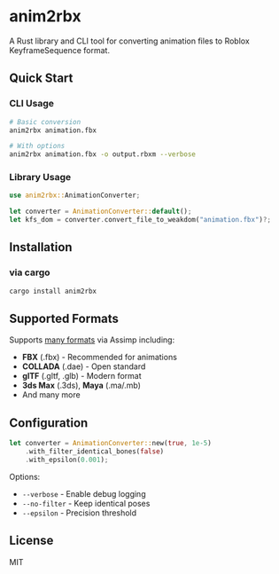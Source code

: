 # anim2rbx

A Rust library and CLI tool for converting animation files to Roblox KeyframeSequence format.

## Quick Start

### CLI Usage
```bash
# Basic conversion
anim2rbx animation.fbx

# With options
anim2rbx animation.fbx -o output.rbxm --verbose
```

### Library Usage
```rust
use anim2rbx::AnimationConverter;

let converter = AnimationConverter::default();
let kfs_dom = converter.convert_file_to_weakdom("animation.fbx")?;
```

## Installation

### via cargo
```bash
cargo install anim2rbx
```

## Supported Formats

Supports [many formats](https://github.com/assimp/assimp/blob/master/doc/Fileformats.md) via Assimp including:
- **FBX** (.fbx) - Recommended for animations
- **COLLADA** (.dae) - Open standard
- **glTF** (.gltf, .glb) - Modern format
- **3ds Max** (.3ds), **Maya** (.ma/.mb)
- And many more

## Configuration

```rust
let converter = AnimationConverter::new(true, 1e-5)
    .with_filter_identical_bones(false)
    .with_epsilon(0.001);
```

Options:
- `--verbose` - Enable debug logging
- `--no-filter` - Keep identical poses
- `--epsilon` - Precision threshold

## License

MIT
